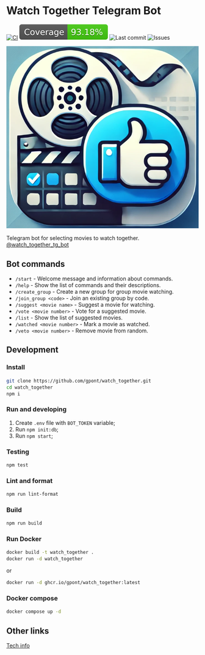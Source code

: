 # Watch Together Telegram Bot

[![CI](https://github.com/gpont/watch_together/actions/workflows/ci.yml/badge.svg)](https://github.com/gpont/watch_together/actions/workflows/ci.yml) ![Coverage](./coverage/badge-lines.svg) ![Last commit](https://img.shields.io/github/last-commit/gpont/watch_together) ![Issues](https://img.shields.io/github/issues/gpont/watch_together)

![preview-image](./docs/preview-image.png)

Telegram bot for selecting movies to watch together.
[@watch_together_tg_bot](https://t.me/watch_together_tg_bot)

## Bot commands

- `/start` - Welcome message and information about commands.
- `/help` - Show the list of commands and their descriptions.
- `/create_group` - Create a new group for group movie watching.
- `/join_group <code>` - Join an existing group by code.
- `/suggest <movie name>` - Suggest a movie for watching.
- `/vote <movie number>` - Vote for a suggested movie.
- `/list` - Show the list of suggested movies.
- `/watched <movie number>` - Mark a movie as watched.
- `/veto <movie number>` - Remove movie from random.

## Development

### Install

```bash
git clone https://github.com/gpont/watch_together.git
cd watch_together
npm i
```

### Run and developing

1. Create `.env` file with `BOT_TOKEN` variable;
2. Run `npm init:db`;
3. Run `npm start`;

### Testing

```bash
npm test
```

### Lint and format

```bash
npm run lint-format
```

### Build

```bash
npm run build
```

### Run Docker

```bash
docker build -t watch_together .
docker run -d watch_together
```

or

```bash
docker run -d ghcr.io/gpont/watch_together:latest
```

### Docker compose

```bash
docker compose up -d
```

## Other links

[Tech info](./docs/tech_info.md)
